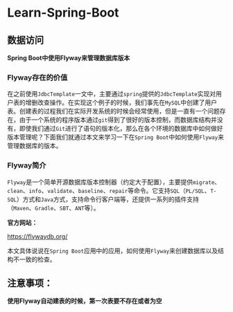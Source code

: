 # Learn-Spring-Boot

## 数据访问
**Spring Boot中使用Flyway来管理数据库版本**

### Flyway存在的价值

在之前使用`JdbcTemplate`一文中，主要通过`spring`提供的`JdbcTemplate`实现对用户表的增删改查操作。在实现这个例子的时候，我们事先在`MySQL`中创建了用户表。创建表的过程我们在实际开发系统的时候会经常使用，但是一直有一个问题存在，由于一个系统的程序版本通过`git`得到了很好的版本控制，而数据库结构并没有，即使我们通过`Git`进行了语句的版本化，那么在各个环境的数据库中如何做好版本管理呢？下面我们就通过本文来学习一下在`Spring Boot`中如何使用`Flyway`来管理数据库的版本。

### Flyway简介
`Flyway`是一个简单开源数据库版本控制器（约定大于配置），主要提供`migrate`、`clean`、`info`、`validate`、`baseline`、`repair`等命令。它支持`SQL`（`PL/SQL`、`T-SQL`）方式和`Java`方式，支持命令行客户端等，还提供一系列的插件支持（`Maven`、`Gradle`、`SBT`、`ANT`等）。

**官方网站：**

https://flywaydb.org/

本文具体说说在`Spring Boot`应用中的应用，如何使用`Flyway`来创建数据库以及结构不一致的检查。

## 注意事项：

**使用Flyway自动建表的时候，第一次表要不存在或者为空**

